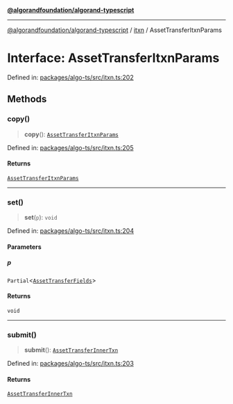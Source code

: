 [**@algorandfoundation/algorand-typescript**](../../../README.md)

***

[@algorandfoundation/algorand-typescript](../../../README.md) / [itxn](../README.md) / AssetTransferItxnParams

# Interface: AssetTransferItxnParams

Defined in: [packages/algo-ts/src/itxn.ts:202](https://github.com/algorandfoundation/puya-ts/blob/14c9827d80da81ff08b4923e997ba22be04aa0db/packages/algo-ts/src/itxn.ts#L202)

## Methods

### copy()

> **copy**(): [`AssetTransferItxnParams`](AssetTransferItxnParams.md)

Defined in: [packages/algo-ts/src/itxn.ts:205](https://github.com/algorandfoundation/puya-ts/blob/14c9827d80da81ff08b4923e997ba22be04aa0db/packages/algo-ts/src/itxn.ts#L205)

#### Returns

[`AssetTransferItxnParams`](AssetTransferItxnParams.md)

***

### set()

> **set**(`p`): `void`

Defined in: [packages/algo-ts/src/itxn.ts:204](https://github.com/algorandfoundation/puya-ts/blob/14c9827d80da81ff08b4923e997ba22be04aa0db/packages/algo-ts/src/itxn.ts#L204)

#### Parameters

##### p

`Partial`\<[`AssetTransferFields`](AssetTransferFields.md)\>

#### Returns

`void`

***

### submit()

> **submit**(): [`AssetTransferInnerTxn`](AssetTransferInnerTxn.md)

Defined in: [packages/algo-ts/src/itxn.ts:203](https://github.com/algorandfoundation/puya-ts/blob/14c9827d80da81ff08b4923e997ba22be04aa0db/packages/algo-ts/src/itxn.ts#L203)

#### Returns

[`AssetTransferInnerTxn`](AssetTransferInnerTxn.md)
